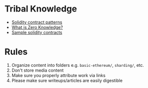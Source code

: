 # Tribal Knowledge
* [Solidity contract patterns](https://github.com/robertsimoes/Solidity-Contract-Patterns)
* [What is Zero Knowledge?](https://blog.cryptographyengineering.com/2014/11/27/zero-knowledge-proofs-illustrated-primer/)
* [Sample solidity contracts](http://solidity.readthedocs.io/en/develop/solidity-by-example.html)


# Rules
1. Organize content into folders e.g. `basic-ethereum/`, `sharding/`, etc.
2. Don't store media content
3. Make sure you properly attribute work via links
4. Please make sure writeups/articles are easily digestible
